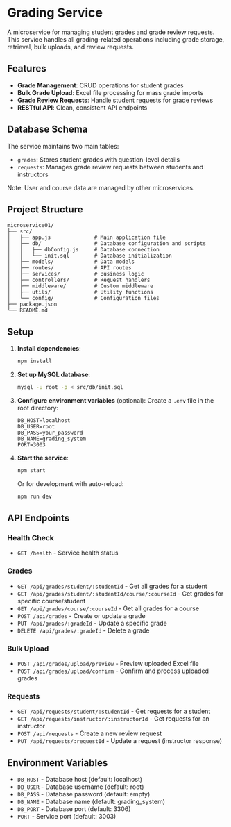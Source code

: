 # Grading Service

A microservice for managing student grades and grade review requests. This service handles all grading-related operations including grade storage, retrieval, bulk uploads, and review requests.

## Features

- **Grade Management**: CRUD operations for student grades
- **Bulk Grade Upload**: Excel file processing for mass grade imports
- **Grade Review Requests**: Handle student requests for grade reviews
- **RESTful API**: Clean, consistent API endpoints

## Database Schema

The service maintains two main tables:
- `grades`: Stores student grades with question-level details
- `requests`: Manages grade review requests between students and instructors

Note: User and course data are managed by other microservices.

## Project Structure

```
microservice01/
├── src/
│   ├── app.js              # Main application file
│   ├── db/                 # Database configuration and scripts
│   │   ├── dbConfig.js     # Database connection
│   │   └── init.sql        # Database initialization
│   ├── models/             # Data models
│   ├── routes/             # API routes
│   ├── services/           # Business logic
│   ├── controllers/        # Request handlers
│   ├── middleware/         # Custom middleware
│   ├── utils/              # Utility functions
│   └── config/             # Configuration files
├── package.json
└── README.md
```

## Setup

1. **Install dependencies**:
   ```bash
   npm install
   ```

2. **Set up MySQL database**:
   ```bash
   mysql -u root -p < src/db/init.sql
   ```

3. **Configure environment variables** (optional):
   Create a `.env` file in the root directory:
   ```
   DB_HOST=localhost
   DB_USER=root
   DB_PASS=your_password
   DB_NAME=grading_system
   PORT=3003
   ```

4. **Start the service**:
   ```bash
   npm start
   ```

   Or for development with auto-reload:
   ```bash
   npm run dev
   ```

## API Endpoints

### Health Check
- `GET /health` - Service health status

### Grades
- `GET /api/grades/student/:studentId` - Get all grades for a student
- `GET /api/grades/student/:studentId/course/:courseId` - Get grades for specific course/student
- `GET /api/grades/course/:courseId` - Get all grades for a course
- `POST /api/grades` - Create or update a grade
- `PUT /api/grades/:gradeId` - Update a specific grade
- `DELETE /api/grades/:gradeId` - Delete a grade

### Bulk Upload
- `POST /api/grades/upload/preview` - Preview uploaded Excel file
- `POST /api/grades/upload/confirm` - Confirm and process uploaded grades

### Requests
- `GET /api/requests/student/:studentId` - Get requests for a student
- `GET /api/requests/instructor/:instructorId` - Get requests for an instructor
- `POST /api/requests` - Create a new review request
- `PUT /api/requests/:requestId` - Update a request (instructor response)

## Environment Variables

- `DB_HOST` - Database host (default: localhost)
- `DB_USER` - Database username (default: root)
- `DB_PASS` - Database password (default: empty)
- `DB_NAME` - Database name (default: grading_system)
- `DB_PORT` - Database port (default: 3306)
- `PORT` - Service port (default: 3003)